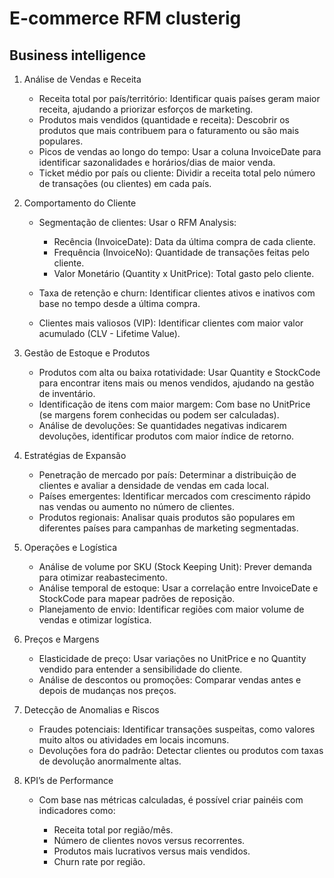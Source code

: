 # E-commerce RFM clusterig


## Business intelligence

1. Análise de Vendas e Receita

   - Receita total por país/território: Identificar quais países geram maior receita, ajudando a priorizar esforços de marketing.
   - Produtos mais vendidos (quantidade e receita): Descobrir os produtos que mais contribuem para o faturamento ou são mais populares.
   - Picos de vendas ao longo do tempo: Usar a coluna InvoiceDate para identificar sazonalidades e horários/dias de maior venda.
   - Ticket médio por país ou cliente: Dividir a receita total pelo número de transações (ou clientes) em cada país.

2. Comportamento do Cliente

   - Segmentação de clientes: Usar o RFM Analysis:

     - Recência (InvoiceDate): Data da última compra de cada cliente.
     - Frequência (InvoiceNo): Quantidade de transações feitas pelo cliente.
     - Valor Monetário (Quantity x UnitPrice): Total gasto pelo cliente.
     
   - Taxa de retenção e churn: Identificar clientes ativos e inativos com base no tempo desde a última compra.

   - Clientes mais valiosos (VIP): Identificar clientes com maior valor acumulado (CLV - Lifetime Value).

3. Gestão de Estoque e Produtos
   - Produtos com alta ou baixa rotatividade: Usar Quantity e StockCode para encontrar itens mais ou menos vendidos, ajudando na gestão de inventário.
   - Identificação de itens com maior margem: Com base no UnitPrice (se margens forem conhecidas ou podem ser calculadas).
   - Análise de devoluções: Se quantidades negativas indicarem devoluções, identificar produtos com maior índice de retorno.

4. Estratégias de Expansão
   - Penetração de mercado por país: Determinar a distribuição de clientes e avaliar a densidade de vendas em cada local.
   - Países emergentes: Identificar mercados com crescimento rápido nas vendas ou aumento no número de clientes.
   - Produtos regionais: Analisar quais produtos são populares em diferentes países para campanhas de marketing segmentadas.

5. Operações e Logística
   - Análise de volume por SKU (Stock Keeping Unit): Prever demanda para otimizar reabastecimento.
   - Análise temporal de estoque: Usar a correlação entre InvoiceDate e StockCode para mapear padrões de reposição.
   - Planejamento de envio: Identificar regiões com maior volume de vendas e otimizar logística.

6. Preços e Margens
   - Elasticidade de preço: Usar variações no UnitPrice e no Quantity vendido para entender a sensibilidade do cliente.
   - Análise de descontos ou promoções: Comparar vendas antes e depois de mudanças nos preços.

7. Detecção de Anomalias e Riscos
   - Fraudes potenciais: Identificar transações suspeitas, como valores muito altos ou atividades em locais incomuns.
   - Devoluções fora do padrão: Detectar clientes ou produtos com taxas de devolução anormalmente altas.

8. KPI’s de Performance
   - Com base nas métricas calculadas, é possível criar painéis com indicadores como:

     - Receita total por região/mês.
     - Número de clientes novos versus recorrentes.
     - Produtos mais lucrativos versus mais vendidos.
     - Churn rate por região.